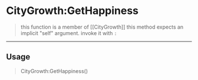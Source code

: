 # CityGrowth:GetHappiness
> this function is a member of [[CityGrowth]]
> this method expects an implicit "self" argument. invoke it with `:`
-----
## Usage
> CityGrowth:GetHappiness()
